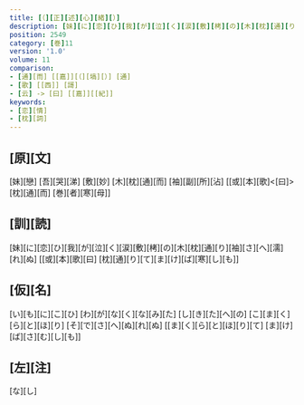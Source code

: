 ```yaml
---
title: [（][正][述][心][緒][）]
description: [妹][に][恋][ひ][我][が][泣][く][涙][敷][栲][の][木][枕][通][り][袖][さ][へ][濡][れ][ぬ] [[或][本][歌][曰] [枕][通][り][て][ま][け][ば][寒][し][も]]
position: 2549
category: [巻]11
version: '1.0'
volume: 11
comparison:
- [通][而] [[嘉]][（][塙][）] [通]
- [歌] [[西]] [謌]
- [云] -> [曰] [[嘉]][[紀]]
keywords:
- [恋][情]
- [枕][詞]
---
```


## [原][文]

[妹][戀] [吾][哭][涕] [敷][妙] [木][枕][通][而] [袖][副][所][沾] [[或][本][歌]<[曰]> [枕][通][而] [巻][者][寒][母]]

## [訓][読]

[妹][に][恋][ひ][我][が][泣][く][涙][敷][栲][の][木][枕][通][り][袖][さ][へ][濡][れ][ぬ] [[或][本][歌][曰] [枕][通][り][て][ま][け][ば][寒][し][も]]

## [仮][名]

[い][も][に][こ][ひ] [わ][が][な][く][な][み][た] [し][き][た][へ][の] [こ][ま][く][ら][と][ほ][り] [そ][で][さ][へ][ぬ][れ][ぬ] [[ま][く][ら][と][ほ][り][て] [ま][け][ば][さ][む][し][も]]

## [左][注]

[な][し]
